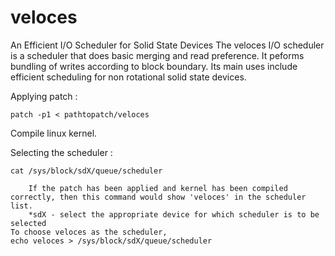 veloces
=======

An Efficient I/O Scheduler for Solid State Devices
The veloces I/O scheduler is a scheduler that does basic merging and read preference. It peforms bundling of writes according to block boundary.
Its main uses include efficient scheduling for non rotational solid state devices.

Applying patch : 
	
	patch -p1 < pathtopatch/veloces

Compile linux kernel.

Selecting the scheduler : 
	
	cat /sys/block/sdX/queue/scheduler

		If the patch has been applied and kernel has been compiled correctly, then this command would show 'veloces' in the scheduler list. 
		*sdX - select the appropriate device for which scheduler is to be selected
	To choose veloces as the scheduler, 
	echo veloces > /sys/block/sdX/queue/scheduler

